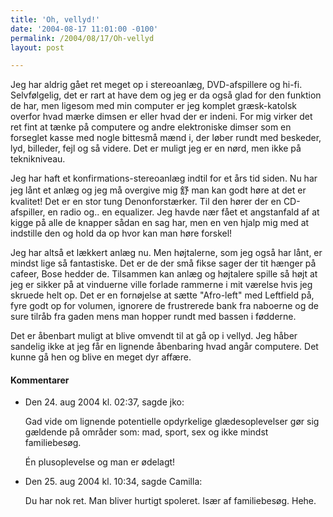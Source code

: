 ```yaml
---
title: 'Oh, vellyd!'
date: '2004-08-17 11:01:00 -0100'
permalink: /2004/08/17/Oh-vellyd
layout: post

---
```

Jeg har aldrig gået ret meget op i stereoanlæg, DVD-afspillere og hi-fi. Selvfølgelig, det er rart at have dem og jeg er da også glad for den funktion de har, men ligesom med min computer er jeg komplet græsk-katolsk overfor hvad mærke dimsen er eller hvad der er indeni. For mig virker det ret fint at tænke på computere og andre elektroniske dimser som en forseglet kasse med nogle bittesmå mænd i, der løber rundt med beskeder, lyd, billeder, fejl og så videre. Det er muligt jeg er en nørd, men ikke på teknikniveau.

Jeg har haft et konfirmations-stereoanlæg indtil for et års tid siden. Nu har jeg lånt et anlæg og jeg må overgive mig 舒 man kan godt høre at det er kvalitet! Det er en stor tung Denonforstærker. Til den hører der en CD-afspiller, en radio og.. en equalizer. Jeg havde nær fået et angstanfald af at kigge på alle de knapper sådan en sag har, men en ven hjalp mig med at indstille den og hold da op hvor kan man høre forskel!

Jeg har altså et lækkert anlæg nu. Men højtalerne, som jeg også har lånt, er mindst lige så fantastiske. Det er de der små fikse sager der tit hænger på cafeer, Bose hedder de. Tilsammen kan anlæg og højtalere spille så højt at jeg er sikker på at vinduerne ville forlade rammerne i mit værelse hvis jeg skruede helt op. Det er en fornøjelse at sætte "Afro-left" med Leftfield på, fyre godt op for volumen, ignorere de frustrerede bank fra naboerne og de sure tilråb fra gaden mens man hopper rundt med bassen i fødderne.

Det er åbenbart muligt at blive omvendt til at gå op i vellyd. Jeg håber sandelig ikke at jeg får en lignende åbenbaring hvad angår computere. Det kunne gå hen og blive en meget dyr affære.
<div class="vintage-comments">
<h4>Kommentarer </h4>
<ul class="vintage-comments-list"><li>
<p class="comment-meta">Den <time datetime="2004-08-24T14:37:16+02:00">24. aug 2004 kl.  02:37</time>, sagde jko:</p>
<p>Gad vide om lignende potentielle opdyrkelige glædesoplevelser gør sig gældende på områder som: mad, sport, sex og ikke mindst familiebesøg.</p>
<p>Én plusoplevelse og man er ødelagt!</p>
</li>

<li>
<p class="comment-meta">Den <time datetime="2004-08-25T22:34:42+02:00">25. aug 2004 kl.  10:34</time>, sagde Camilla:</p>
<p>Du har nok ret. Man bliver hurtigt spoleret. Især af familiebesøg. Hehe.</p>
</li>
</ul>
</div>
